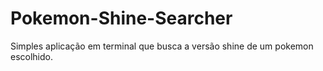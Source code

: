 # Pokemon-Shine-Searcher
Simples aplicação em terminal que busca a versão shine de um pokemon escolhido.
